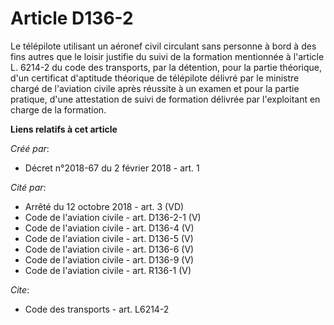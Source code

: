 # Article D136-2

Le télépilote utilisant un aéronef civil circulant sans personne à bord à des fins autres que le loisir justifie du suivi de
la formation mentionnée à l'article L. 6214-2 du code des transports, par la détention, pour la partie théorique, d'un
certificat d'aptitude théorique de télépilote délivré par le ministre chargé de l'aviation civile après réussite à un examen
et pour la partie pratique, d'une attestation de suivi de formation délivrée par l'exploitant en charge de la formation.

**Liens relatifs à cet article**

_Créé par_:

  - Décret n°2018-67 du 2 février 2018 - art. 1

_Cité par_:

  - Arrêté du 12 octobre 2018 - art. 3 (VD)
  - Code de l'aviation civile - art. D136-2-1 (V)
  - Code de l'aviation civile - art. D136-4 (V)
  - Code de l'aviation civile - art. D136-5 (V)
  - Code de l'aviation civile - art. D136-6 (V)
  - Code de l'aviation civile - art. D136-9 (V)
  - Code de l'aviation civile - art. R136-1 (V)

_Cite_:

  - Code des transports - art. L6214-2
